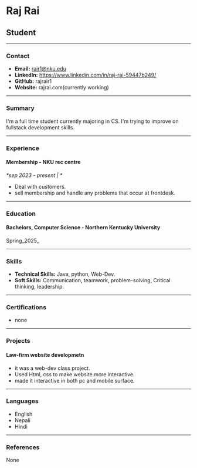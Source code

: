 # Raj Rai

## Student

---

### Contact

- **Email:** rair1@nku.edu
- **LinkedIn:** https://www.linkedin.com/in/raj-rai-59447b249/
- **GitHub:** rajrair1
- **Website:** rajrai.com(currently working)

---

### Summary

I'm a full time student currently majoring in CS. I'm trying to improve on fullstack development skills. 

---

### Experience

#### Membership - NKU rec centre

_*sep 2023 - present | *_

- Deal with customers.
- sell membership and handle any problems that occur at frontdesk.


---

### Education

#### Bachelors, Computer Science - Northern Kentucky University

Spring_2025_



---

### Skills

- **Technical Skills:** Java, python, Web-Dev. 
- **Soft Skills:** Communication, teamwork, problem-solving, Critical thinking, leadership.

---

### Certifications

- none
---

### Projects

#### Law-firm website developmetn

- it was a web-dev class project.
- Used Html, css to make website more interactive.
- made it interactive in both pc and mobile surface.

---

### Languages

- English
- Nepali
- Hindi

---

### References

None